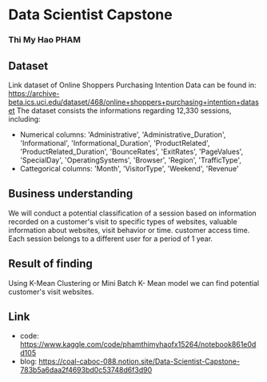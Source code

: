 # Data Scientist Capstone
### Thi My Hao PHAM


## Dataset

Link dataset of Online Shoppers Purchasing Intention Data can be found in: https://archive-beta.ics.uci.edu/dataset/468/online+shoppers+purchasing+intention+dataset
The dataset consists the informations regarding 12,330 sessions, including:
- Numerical columns:
  'Administrative',
   'Administrative_Duration',
   'Informational',
   'Informational_Duration',
   'ProductRelated',
   'ProductRelated_Duration',
   'BounceRates',
   'ExitRates',
   'PageValues',
   'SpecialDay',
   'OperatingSystems',
   'Browser',
   'Region',
   'TrafficType',
 - Cattegorical columns: 'Month', 'VisitorType', 'Weekend', 'Revenue'


## Business understanding

We will conduct a potential classification of a session based on information recorded on a customer's visit to specific types of websites, valuable information about websites, visit behavior or time. customer access time. Each session belongs to a different user for a period of 1 year.


## Result of finding

Using K-Mean Clustering or Mini Batch K- Mean model we can find potential customer's visit websites.

## Link
- code: https://www.kaggle.com/code/phamthimyhaofx15264/notebook861e0dd105
- blog: https://coal-caboc-088.notion.site/Data-Scientist-Capstone-783b5a6daa2f4693bd0c53748d6f3d90
